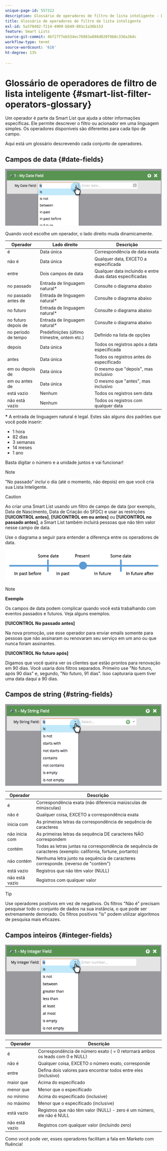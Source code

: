 ```yaml
---
unique-page-id: 557312
description: Glossário de operadores de filtro de lista inteligente - Documentação do Marketo - Documentação do produto
title: Glossário de operadores de filtro de lista inteligente
exl-id: 5a370482-f214-4909-bb49-801c1a36b153
feature: Smart Lists
source-git-commit: 4bf27f7eb534ec76983a898d020f0b8c336a36dc
workflow-type: tm+mt
source-wordcount: '616'
ht-degree: 13%

---
```


# Glossário de operadores de filtro de lista inteligente {#smart-list-filter-operators-glossary}

Um operador é parte da Smart List que ajuda a obter informações específicas. Ele permite descrever o filtro ou acionador em uma linguagem simples. Os operadores disponíveis são diferentes para cada tipo de campo.

Aqui está um glossário descrevendo cada conjunto de operadores.

## Campos de data {#date-fields}

![](assets/smart-list-filter-operators-glossary-1.png)

Quando você escolhe um operador, o lado direito muda dinamicamente.

<table><thead>
  <tr>
    <th>Operador</th>
    <th>Lado direito</th>
    <th>Descrição</th>
  </tr></thead>
<tbody>
  <tr>
    <td>é</td>
    <td>Data única</td>
    <td>Correspondência de data exata</td>
  </tr>
  <tr>
    <td>não é</td>
    <td>Data única</td>
    <td>Qualquer data, EXCETO a especificada</td>
  </tr>
  <tr>
    <td>entre</td>
    <td>Dois campos de data</td>
    <td>Qualquer data incluindo e entre duas datas especificadas</td>
  </tr>
  <tr>
    <td>no passado</td>
    <td>Entrada de linguagem natural*</td>
    <td>Consulte o diagrama abaixo</td>
  </tr>
  <tr>
    <td>no passado antes de</td>
    <td>Entrada de linguagem natural*</td>
    <td>Consulte o diagrama abaixo</td>
  </tr>
  <tr>
    <td>no futuro</td>
    <td>Entrada de linguagem natural*</td>
    <td>Consulte o diagrama abaixo</td>
  </tr>
  <tr>
    <td>no futuro depois de</td>
    <td>Entrada de linguagem natural*</td>
    <td>Consulte o diagrama abaixo</td>
  </tr>
  <tr>
    <td>no período de tempo</td>
    <td>Predefinições (último trimestre, ontem etc.)</td>
    <td>Definido na lista de opções</td>
  </tr>
  <tr>
    <td>depois</td>
    <td>Data única</td>
    <td>Todos os registros após a data especificada</td>
  </tr>
  <tr>
    <td>antes</td>
    <td>Data única</td>
    <td>Todos os registros antes do especificado</td>
  </tr>
  <tr>
    <td>em ou depois de</td>
    <td>Data única</td>
    <td>O mesmo que "depois", mas inclusivo</td>
  </tr>
  <tr>
    <td>em ou antes de</td>
    <td>Data única</td>
    <td>O mesmo que "antes", mas inclusivo</td>
  </tr>
  <tr>
    <td>está vazio</td>
    <td>Nenhum</td>
    <td>Todos os registros sem data</td>
  </tr>
  <tr>
    <td>não está vazio</td>
    <td>Nenhum</td>
    <td>Todos os registros com qualquer data</td>
  </tr>
</tbody></table>

**&#42;** A entrada de linguagem natural é legal. Estes são alguns dos padrões que você pode inserir:

* 1 hora
* 82 dias
* 3 semanas
* 14 meses
* 1 ano

Basta digitar o número e a unidade juntos e vai funcionar!

>[!NOTE]
>
>&quot;No passado&quot; _inclui_ o dia (até o momento, não depois) em que você cria sua Lista Inteligente.

>[!CAUTION]
>
>Ao criar uma Smart List usando um filtro de campo de data (por exemplo, Data de Nascimento, Data de Criação do SFDC) e usar as restrições **[!UICONTROL antes]**, **[!UICONTROL em ou antes]** ou **[!UICONTROL no passado antes]**, a Smart List também incluirá pessoas que não têm valor nesse campo de data.

Use o diagrama a seguir para entender a diferença entre os operadores de data.

![](assets/smart-list-filter-operators-glossary-2.png)

>[!NOTE]
>
>**Exemplo**
>
>Os campos de data podem complicar quando você está trabalhando com eventos passados e futuros. Veja alguns exemplos.
>
>**[!UICONTROL No passado antes]**
>
>Na nova promoção, use esse operador para enviar emails somente para pessoas que não assinaram ou renovaram seu serviço em um ano ou que nunca foram assinantes.
>
>**[!UICONTROL No futuro após]**
>
>Digamos que você queira ver os clientes que estão prontos para renovação em 90 dias. Você usaria dois filtros separados. Primeiro use &quot;No futuro, após 90 dias&quot; e, segundo, &quot;No futuro, 91 dias&quot;. Isso capturaria quem tiver uma data daqui a 90 dias.

## Campos de string {#string-fields}

![](assets/smart-list-filter-operators-glossary-3.png)

<table><thead>
  <tr>
    <th>Operador</th>
    <th>Descrição</th>
  </tr></thead>
<tbody>
  <tr>
    <td>é</td>
    <td>Correspondência exata (não diferencia maiúsculas de minúsculas)</td>
  </tr>
  <tr>
    <td>não é</td>
    <td>Qualquer coisa, EXCETO a correspondência exata</td>
  </tr>
  <tr>
    <td>inicia com</td>
    <td>As primeiras letras da correspondência de sequência de caracteres</td>
  </tr>
  <tr>
    <td>não inicia com</td>
    <td>As primeiras letras da sequência DE caracteres NÃO correspondem</td>
  </tr>
  <tr>
    <td>contém</td>
    <td>Todas as letras juntas na correspondência de sequência de caracteres (exemplo: california, fortune, portanto)</td>
  </tr>
  <tr>
    <td>não contém</td>
    <td>Nenhuma letra junto na sequência de caracteres corresponde. (reverso de "contém")</td>
  </tr>
  <tr>
    <td>está vazio</td>
    <td>Registros que não têm valor (NULL)</td>
  </tr>
  <tr>
    <td>não está vazio</td>
    <td>Registros com qualquer valor</td>
  </tr>
</tbody>
</table>

>[!TIP]
>
>Use operadores positivos em vez de negativos. Os filtros &quot;Não é&quot; precisam pesquisar todo o conjunto de dados na sua instância, o que pode ser extremamente demorado. Os filtros positivos &quot;is&quot; podem utilizar algoritmos de pesquisa mais eficazes.

## Campos inteiros {#integer-fields}

![](assets/smart-list-filter-operators-glossary-4.png)

<table><thead>
  <tr>
    <th>Operador</th>
    <th>Descrição</th>
  </tr></thead>
<tbody>
  <tr>
    <td>é</td>
    <td>Correspondência de número exato ( = 0 retornará ambos os leads com 0 e NULL)</td>
  </tr>
  <tr>
    <td>não é</td>
    <td>Qualquer coisa, EXCETO o número exato, corresponde</td>
  </tr>
  <tr>
    <td>entre</td>
    <td>Defina dois valores para encontrar todos entre eles (inclusivo)</td>
  </tr>
  <tr>
    <td>maior que</td>
    <td>Acima do especificado</td>
  </tr>
  <tr>
    <td>menor que</td>
    <td>Menor que o especificado</td>
  </tr>
  <tr>
    <td>no mínimo</td>
    <td>Acima do especificado (inclusive)</td>
  </tr>
  <tr>
    <td>no máximo</td>
    <td>Menor que o especificado (inclusive)</td>
  </tr>
  <tr>
    <td>está vazio</td>
    <td>Registros que não têm valor (NULL) - zero é um número, ele não é NULL</td>
  </tr>
  <tr>
    <td>não está vazio</td>
    <td>Registros com qualquer valor (incluindo zero)</td>
  </tr>
</tbody>
</table>

Como você pode ver, esses operadores facilitam a fala em Marketo com fluência!
